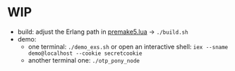 # WIP

- build: adjust the Erlang path in [premake5.lua](premake5.lua) &rarr; `./build.sh`
- demo:
  - one terminal: `./demo_exs.sh` or open an interactive shell: `iex --sname demo@localhost --cookie secretcookie`
  - another terminal one: `./otp_pony_node`
